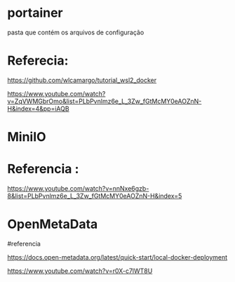 # portainer
pasta que contém os arquivos de configuração

# Referecia:

https://github.com/wlcamargo/tutorial_wsl2_docker


https://www.youtube.com/watch?v=ZqVWMGbrOmo&list=PLbPvnlmz6e_L_3Zw_fGtMcMY0eAOZnN-H&index=4&pp=iAQB



# MiniIO


# Referencia :

https://www.youtube.com/watch?v=nnNxe6gzb-8&list=PLbPvnlmz6e_L_3Zw_fGtMcMY0eAOZnN-H&index=5


# OpenMetaData

#referencia

https://docs.open-metadata.org/latest/quick-start/local-docker-deployment


https://www.youtube.com/watch?v=r0X-c7lWT8U

